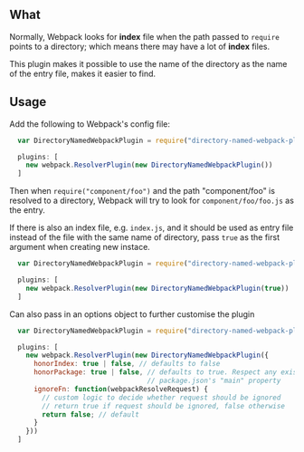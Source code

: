 
## What
Normally, Webpack looks for **index** file when the path passed to `require` points to a directory; which means there may have a lot of **index** files.

This plugin makes it possible to use the name of the directory as the name of the entry file, makes it easier to find.

## Usage

Add the following to Webpack's config file:

```javascript
  var DirectoryNamedWebpackPlugin = require("directory-named-webpack-plugin");

  plugins: [
    new webpack.ResolverPlugin(new DirectoryNamedWebpackPlugin())
  ]

```

Then when `require("component/foo")` and the path "component/foo" is resolved to a directory, Webpack will try to look for `component/foo/foo.js` as the entry.

If there is also an index file, e.g. `index.js`, and it should be used as entry file instead of the file with the same name of directory, pass `true` as the first argument when creating new instace.

```javascript
  var DirectoryNamedWebpackPlugin = require("directory-named-webpack-plugin");

  plugins: [
    new webpack.ResolverPlugin(new DirectoryNamedWebpackPlugin(true))
  ]

```

Can also pass in an options object to further customise the plugin
``` javascript
  var DirectoryNamedWebpackPlugin = require("directory-named-webpack-plugin");

  plugins: [
    new webpack.ResolverPlugin(new DirectoryNamedWebpackPlugin({
      honorIndex: true | false, // defaults to false
      honorPackage: true | false, // defaults to true. Respect any existing
                                  // package.json's "main" property
      ignoreFn: function(webpackResolveRequest) {
        // custom logic to decide whether request should be ignored
        // return true if request should be ignored, false otherwise
        return false; // default
      }
    }))
  ]

```
